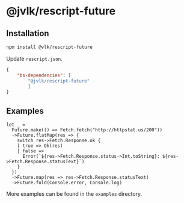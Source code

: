 # @jvlk/rescript-future
## Installation

```sh
npm install @vlk/rescript-future
```

Update `rescript.json`.
```json
{
    "bs-dependencies": [
        "@jvlk/rescript-future"
        ]
}
```

## Examples
```rescript
let _ =
  Future.make(() => Fetch.fetch("http://httpstat.us/200"))
  ->Future.flatMap(res => {
    switch res->Fetch.Response.ok {
    | true => Ok(res)
    | false =>
      Error(`${res->Fetch.Response.status->Int.toString}: ${res->Fetch.Response.statusText}`)
    }
  })
  ->Future.map(res => res->Fetch.Response.statusText)
  ->Future.fold(Console.error, Console.log)
```
More examples can be found in the `examples` directory.